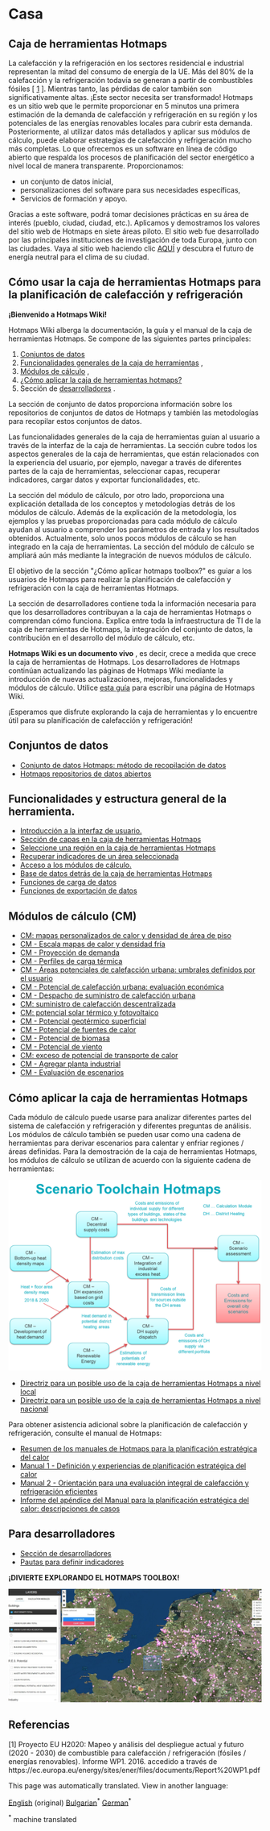 <h1> <a class="anchor" id="home" href="#home"><i class="fa fa-link"></i></a> Casa </h1><h2> <a class="anchor" id="hotmaps-toolbox" href="#hotmaps-toolbox"><i class="fa fa-link"></i></a> Caja de herramientas Hotmaps </h2><p> La calefacción y la refrigeración en los sectores residencial e industrial representan la mitad del consumo de energía de la UE. Más del 80% de la calefacción y la refrigeración todavía se generan a partir de combustibles fósiles [ <a href="#references">1</a> ]. Mientras tanto, las pérdidas de calor también son significativamente altas. ¡Este sector necesita ser transformado! Hotmaps es un sitio web que le permite proporcionar en 5 minutos una primera estimación de la demanda de calefacción y refrigeración en su región y los potenciales de las energías renovables locales para cubrir esta demanda. Posteriormente, al utilizar datos más detallados y aplicar sus módulos de cálculo, puede elaborar estrategias de calefacción y refrigeración mucho más completas. Lo que ofrecemos es un software en línea de código abierto que respalda los procesos de planificación del sector energético a nivel local de manera transparente. Proporcionamos: </p><ul><li> un conjunto de datos inicial, </li><li> personalizaciones del software para sus necesidades específicas, </li><li> Servicios de formación y apoyo. </li></ul><p> Gracias a este software, podrá tomar decisiones prácticas en su área de interés (pueblo, ciudad, ciudad, etc.). Aplicamos y demostramos los valores del sitio web de Hotmaps en siete áreas piloto. El sitio web fue desarrollado por las principales instituciones de investigación de toda Europa, junto con las ciudades. Vaya al sitio web haciendo clic <a href="https://www.hotmaps.hevs.ch/map">AQUÍ</a> y descubra el futuro de energía neutral para el clima de su ciudad. </p><h2> <a class="anchor" id="how-to-use-the-hotmaps-toolbox-for-heating-and-cooling-planning" href="#how-to-use-the-hotmaps-toolbox-for-heating-and-cooling-planning"><i class="fa fa-link"></i></a> Cómo usar la caja de herramientas Hotmaps para la planificación de calefacción y refrigeración </h2><p> <strong>¡Bienvenido a Hotmaps Wiki!</strong> </p><p> Hotmaps Wiki alberga la documentación, la guía y el manual de la caja de herramientas Hotmaps. Se compone de las siguientes partes principales: </p><ol><li> <a href="#data-sets">Conjuntos de datos</a> </li><li> <a href="#general-tool-functionalities-and-structure">Funcionalidades generales de la caja de herramientas</a> , </li><li> <a href="#calculation-modules-cm">Módulos de cálculo</a> , </li><li> <a href="#how-to-apply-hotmaps-toolbox">¿Cómo aplicar la caja de herramientas hotmaps?</a> </li><li> Sección de <a href="#for-developers">desarrolladores</a> . </li></ol><p> La sección de conjunto de datos proporciona información sobre los repositorios de conjuntos de datos de Hotmaps y también las metodologías para recopilar estos conjuntos de datos. </p><p> Las funcionalidades generales de la caja de herramientas guían al usuario a través de la interfaz de la caja de herramientas. La sección cubre todos los aspectos generales de la caja de herramientas, que están relacionados con la experiencia del usuario, por ejemplo, navegar a través de diferentes partes de la caja de herramientas, seleccionar capas, recuperar indicadores, cargar datos y exportar funcionalidades, etc. </p><p> La sección del módulo de cálculo, por otro lado, proporciona una explicación detallada de los conceptos y metodologías detrás de los módulos de cálculo. Además de la explicación de la metodología, los ejemplos y las pruebas proporcionadas para cada módulo de cálculo ayudan al usuario a comprender los parámetros de entrada y los resultados obtenidos. Actualmente, solo unos pocos módulos de cálculo se han integrado en la caja de herramientas. La sección del módulo de cálculo se ampliará aún más mediante la integración de nuevos módulos de cálculo. </p><p> El objetivo de la sección &quot;¿Cómo aplicar hotmaps toolbox?&quot; es guiar a los usuarios de Hotmaps para realizar la planificación de calefacción y refrigeración con la caja de herramientas Hotmaps. </p><p> La sección de desarrolladores contiene toda la información necesaria para que los desarrolladores contribuyan a la caja de herramientas Hotmaps o comprendan cómo funciona. Explica entre toda la infraestructura de TI de la caja de herramientas de Hotmaps, la integración del conjunto de datos, la contribución en el desarrollo del módulo de cálculo, etc. </p><p> <strong>Hotmaps Wiki es un documento vivo</strong> , es decir, crece a medida que crece la caja de herramientas de Hotmaps. Los desarrolladores de Hotmaps continúan actualizando las páginas de Hotmaps Wiki mediante la introducción de nuevas actualizaciones, mejoras, funcionalidades y módulos de cálculo. Utilice <a href="Guidelines-for-writing-a-Hotmaps-Wiki-page">esta guía</a> para escribir una página de Hotmaps Wiki. </p><p> ¡Esperamos que disfrute explorando la caja de herramientas y lo encuentre útil para su planificación de calefacción y refrigeración! </p><h2> <a class="anchor" id="data-sets" href="#data-sets"><i class="fa fa-link"></i></a> Conjuntos de datos </h2><ul><li> <a href="Hotmaps-data-set-method-of-data-collection">Conjunto de datos Hotmaps: método de recopilación de datos</a> </li><li> <a href="Hotmaps-open-data-repositories">Hotmaps repositorios de datos abiertos</a> </li></ul><h2> <a class="anchor" id="general-tool-functionalities-and-structure" href="#general-tool-functionalities-and-structure"><i class="fa fa-link"></i></a> Funcionalidades y estructura general de la herramienta. </h2><ul><li> <a href="Introduction-to-user-interface">Introducción a la interfaz de usuario.</a> </li><li> <a href="Layers-section-in-the-Hotmaps-toolbox">Sección de capas en la caja de herramientas Hotmaps</a> </li><li> <a href="Select-a-region-in-the-Hotmaps-toolbox">Seleccione una región en la caja de herramientas Hotmaps</a> </li><li> <a href="Retrieve-indicators-of-a-selected-area">Recuperar indicadores de un área seleccionada</a> </li><li> <a href="Access-to-calculation-modules">Acceso a los módulos de cálculo.</a> </li><li> <a href="Database-behind-the-Hotmaps-toolbox">Base de datos detrás de la caja de herramientas Hotmaps</a> </li><li> <a href="Data-upload-functionalities">Funciones de carga de datos</a> </li><li> <a href="Data-export-functionalities">Funciones de exportación de datos</a> </li></ul><h2> <a class="anchor" id="calculation-modules-cm" href="#calculation-modules-cm"><i class="fa fa-link"></i></a> Módulos de cálculo (CM) </h2><ul><li> <a href="CM-Customized-heat-and-floor-area-density-maps">CM: mapas personalizados de calor y densidad de área de piso</a> </li><li> <a href="CM-Scale-heat-and-cool-density-maps">CM - Escala mapas de calor y densidad fría</a> </li><li> <a href="CM-Demand-projection">CM - Proyección de demanda</a> </li><li> <a href="CM-Heat-load-profiles">CM - Perfiles de carga térmica</a> </li><li> <a href="CM-District-heating-potential-areas-user-defined-thresholds">CM - Áreas potenciales de calefacción urbana: umbrales definidos por el usuario</a> </li><li> <a href="CM-District-heating-potential-economic-assessment">CM - Potencial de calefacción urbana: evaluación económica</a> </li><li> <a href="CM-District-heating-supply-dispatch">CM - Despacho de suministro de calefacción urbana</a> </li><li> <a href="CM-Decentral-heating-supply">CM: suministro de calefacción descentralizada</a> </li><li> <a href="CM-Solar-thermal-and-PV-potential">CM: potencial solar térmico y fotovoltaico</a> </li><li> <a href="CM-Shallow-geothermal-potential">CM - Potencial geotérmico superficial</a> </li><li> <a href="CM-Heat-source-potential">CM - Potencial de fuentes de calor</a> </li><li> <a href="CM-Biomass-potential">CM - Potencial de biomasa</a> </li><li> <a href="CM-Wind-potential">CM - Potencial de viento</a> </li><li> <a href="CM-Excess-heat-transport-potential">CM: exceso de potencial de transporte de calor</a> </li><li> <a href="CM-add-industry-plant">CM - Agregar planta industrial</a> </li><li> <a href="CM-Scenario-assessment">CM - Evaluación de escenarios</a> </li></ul><h2> <a class="anchor" id="how-to-apply-hotmaps-toolbox" href="#how-to-apply-hotmaps-toolbox"><i class="fa fa-link"></i></a> Cómo aplicar la caja de herramientas Hotmaps </h2><p> Cada módulo de cálculo puede usarse para analizar diferentes partes del sistema de calefacción y refrigeración y diferentes preguntas de análisis. Los módulos de cálculo también se pueden usar como una cadena de herramientas para derivar escenarios para calentar y enfriar regiones / áreas definidas. Para la demostración de la caja de herramientas Hotmaps, los módulos de cálculo se utilizan de acuerdo con la siguiente cadena de herramientas: </p><p><img alt="" src="../images/Hotmaps_toolchain_2019-05-09.png"/></p><ul><li> <a href="GL-local">Directriz para un posible uso de la caja de herramientas Hotmaps a nivel local</a> </li><li> <a href="GL-national">Directriz para un posible uso de la caja de herramientas Hotmaps a nivel nacional</a> </li></ul><p> Para obtener asistencia adicional sobre la planificación de calefacción y refrigeración, consulte el manual de Hotmaps: </p><ul><li> <a href="https://www.hotmaps-project.eu/wp-content/uploads/2019/04/Summary-Hotmaps-Handbook.pdf">Resumen de los manuales de Hotmaps para la planificación estratégica del calor</a> </li><li> <a href="https://vbn.aau.dk/da/publications/definition-amp-experiences-of-strategic-heat-planning">Manual 1 - Definición y experiencias de planificación estratégica del calor</a> </li><li> <a href="https://vbn.aau.dk/da/publications/guidance-for-the-comprehensive-assessment-of-efficient-heating-an">Manual 2 - Orientación para una evaluación integral de calefacción y refrigeración eficientes</a> </li><li> <a href="https://vbn.aau.dk/da/publications/appendix-report-to-the-hotmaps-handbook-for-strategic-heat-planni">Informe del apéndice del Manual para la planificación estratégica del calor: descripciones de casos</a> </li></ul><h2> <a class="anchor" id="for-developers" href="#for-developers"><i class="fa fa-link"></i></a> Para desarrolladores </h2><ul><li> <a href="Developers">Sección de desarrolladores</a> </li><li> <a href="Guidelines-for-defining-indicators">Pautas para definir indicadores</a> </li></ul><p> <strong>¡DIVIERTE EXPLORANDO EL HOTMAPS TOOLBOX!</strong> </p><p><img alt="" src="../images/Hotmaps_test.JPG"/></p><h2> <a class="anchor" id="references" href="#references"><i class="fa fa-link"></i></a> Referencias </h2><p> [1] Proyecto EU H2020: Mapeo y análisis del despliegue actual y futuro (2020 - 2030) de combustible para calefacción / refrigeración (fósiles / energías renovables). Informe WP1. 2016. accedido a través de https://ec.europa.eu/energy/sites/ener/files/documents/Report%20WP1.pdf </p>



<!--- THIS IS A SUPER UNIQUE IDENTIFIER -->

This page was automatically translated. View in another language:

[English](../en/Home) (original) [Bulgarian](../bg/Home)<sup>\*</sup> [German](../de/Home)<sup>\*</sup>  

<sup>\*</sup> machine translated

